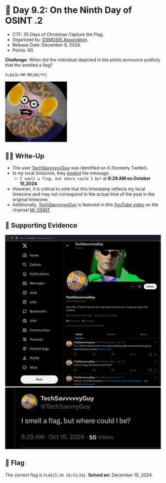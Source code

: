 # 📖 Day 9.2: On the Ninth Day of OSINT .2

- CTF: 25 Days of Christmas Capture the Flag.
- Organized by: [OSMOSIS Association](https://osmosisinstitute.org/).
- Release Date: December 9, 2024.
- Points: 60.

**Challenge:** When did the individual depicted in the photo announce publicly that the smelled a flag?

`FLAG{H:MM MM/DD/YY}`

<img src="TechSavvvvvyGuy.png" width="200">

## ✍🏻 Write-Up

- The user [TechSavvvvvyGuy](https://x.com/TechSavvvyGuy) was identified on X (formerly Twitter).
- In my local timezone, they [posted](https://x.com/TechSavvvyGuy/status/1846121277251022972) the message:
    - `I smell a flag, but where could I be?` at **6:29 AM on October 15,2024**.
- However, it is critical to note that this timestamp reflects my local timezone and may not correspond to the actual time of the post in the original timezone.
- Additionally, [TechSavvvvvyGuy](https://x.com/TechSavvvyGuy) is featured in this [YouTube video](https://youtu.be/iVixAQ-2FFY) on the channel [Mr OSINT](https://www.youtube.com/@Misterosint).

## 🔎 Supporting Evidence

<img src="Fig01.png" width="800">

<img src="Fig02.png" width="600">

## 🏁 Flag

The correct flag is `FLAG{5:29 10/15/24}`. **Solved on:** December 10, 2024.